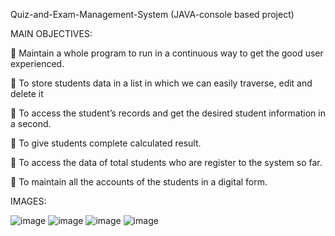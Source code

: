  Quiz-and-Exam-Management-System (JAVA-console based project)

MAIN OBJECTIVES:

	Maintain a whole program to run in a continuous way to get the good user experienced.  

	To store students data in a list in which we can easily traverse, edit and delete it  

	To access the student’s records and get the desired student information in a second.

	To give students complete calculated result.

	To access the data of total students who are register to the system so far.

	To maintain all the accounts of the students in a digital form.

 
 IMAGES:
 
![image](https://user-images.githubusercontent.com/64140831/156895055-3704b62a-7502-4d9c-8d87-dd29f23e464e.png)
![image](https://user-images.githubusercontent.com/64140831/156895052-92892ac9-e6d2-4d49-89fa-f2c6e70d26d3.png)
![image](https://user-images.githubusercontent.com/64140831/156895062-8aca27dd-5207-4fb3-9ec7-2b95773f4539.png)
![image](https://user-images.githubusercontent.com/64140831/156895095-7b9a2251-5d9e-41db-ae6b-b6407edc4053.png)
